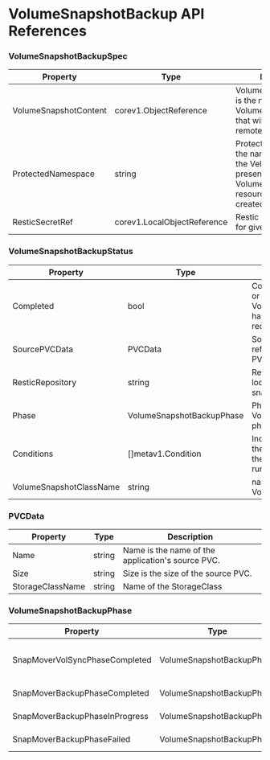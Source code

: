 <h1>VolumeSnapshotBackup API References</h1>

### VolumeSnapshotBackupSpec

| Property              | Type                       | Description                                        |
|-----------------------|--------------------------------|-------------------------------------------------------|
| VolumeSnapshotContent | corev1.ObjectReference                   | VolumeSnapshotContent is the name of the VolumeSnapshotContent that will be moved to a remote storage location.          |
| ProtectedNamespace    | string                 | ProtectedNamespace is the namespace in which the Velero deployment is present, and where VolumeSnapshotBackup resources will be created.   |
| ResticSecretRef       | corev1.LocalObjectReference                 | Restic Secret reference for given BSL  |


### VolumeSnapshotBackupStatus

| Property             | Type                      | Description                                                                 |
|----------------------|---------------------------|-----------------------------------------------------------------------------|
| Completed     | bool                      | Completed is whether or not VolumeSnapshotBackup has completed reconciling. |
| SourcePVCData      | PVCData                   | SourcePVCData is a reference to the source PVC.                             |
| ResticRepository      | string                    | ResticRepository is the location in which the snapshot will be stored.      |
| Phase      | VolumeSnapshotBackupPhase | Phase is the VolumeSnapshotBackup phase status.                             |
| Conditions      | []metav1.Condition        | Include references to the volsync CRs and their state as they are running   |
| VolumeSnapshotClassName      | string                    | name of the VolumeSnapshotClass                           |

### PVCData

| Property             | Type               | Description                                       |
|----------------------|---------------------------------------|---------------------------------------------------|
| Name    | string                                      | Name is the name of the application's source PVC. |
| Size     | string                                     | Size is the size of the source PVC.               |
| StorageClassName     | string                                     | Name of the StorageClass                          |

### VolumeSnapshotBackupPhase

| Property           |     Type                     |     Description              |
|--------------------|-----------------------------|----------------------------------|
| SnapMoverVolSyncPhaseCompleted                          | VolumeSnapshotBackupPhase     |  VolumeSnapshotBackup VolSync ReplicationSource has completed.   |
| SnapMoverBackupPhaseCompleted                                 | VolumeSnapshotBackupPhase  |  VolumeSnapshotBackup has completed.   |
| SnapMoverBackupPhaseInProgress                             | VolumeSnapshotBackupPhase        |   VolumeSnapshotBackup is still in progress. |
| SnapMoverBackupPhaseFailed                                | VolumeSnapshotBackupPhase    |    VolumeSnapshotBackup has failed.   |
